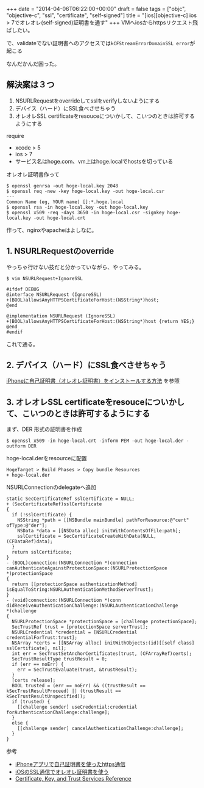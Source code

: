 +++
date = "2014-04-06T06:22:00+00:00"
draft = false
tags = ["objc", "objective-c", "ssl", "certificate", "self-signed"]
title = "[ios][objective-c] ios > 7でオレオレ(self-signed)証明書を通す"
+++
VMへiosからhttpsリクエスト飛ばしたい。

で、validateでない証明書へのアクセスでは`kCFStreamErrorDomainSSL error`が起こる

なんだかんだ困った。


## 解決案は３つ

1. NSURLRequestをoverrideしてsslをverifyしないようにする
1. デバイス（ハード）にSSL食べさせちゃう
1. オレオレSSL certificateをresouceについかして、こいつのときは許可するようにする

require

* xcode > 5
* ios > 7
* サービス名はhoge.com、vm上はhoge.localでhostsを切っている
 
オレオレ証明書作って

    $ openssl genrsa -out hoge-local.key 2048
    $ openssl req -new -key hoge-local.key -out hoge-local.csr
    ---
    Common Name (eg, YOUR name) []:*.hoge.local
    $ openssl rsa -in hoge-local.key -out hoge-local.key
    $ openssl x509 -req -days 3650 -in hoge-local.csr -signkey hoge-local.key -out hoge-local.crt

作って、nginxやapacheはよしなに。


## 1. NSURLRequestのoverride

やっちゃ行けない技だと分かっていながら、やってみる。

    $ vim NSURLRequest+IgnoreSSL

    #ifdef DEBUG
    @interface NSURLRequest (IgnoreSSL)
    +(BOOL)allowsAnyHTTPSCertificateForHost:(NSString*)host;
    @end

    @implementation NSURLRequest (IgnoreSSL)
    +(BOOL)allowsAnyHTTPSCertificateForHost:(NSString*)host {return YES;}
    @end
    #endif

これで通る。


## 2. デバイス（ハード）にSSL食べさせちゃう

[iPhoneに自己証明書（オレオレ証明書）をインストールする方法](http://nanapi.jp/108213/) を参照


## 3. オレオレSSL certificateをresouceについかして、こいつのときは許可するようにする

まず、DER 形式の証明書を作成

    $ openssl x509 -in hoge-local.crt -inform PEM -out hoge-local.der -outform DER

hoge-local.derをresourceに配置

    HogeTarget > Build Phases > Copy bundle Resources
    + hoge-local.der


NSURLConnectionのdelegateへ追加

    static SecCertificateRef sslCertificate = NULL;
    + (SecCertificateRef)sslCertificate
    {
      if (!sslCertificate) {
        NSString *path = [[NSBundle mainBundle] pathForResource:@"cert" ofType:@"der"];
        NSData *data = [[NSData alloc] initWithContentsOfFile:path];
        sslCertificate = SecCertificateCreateWithData(NULL, (CFDataRef)data);
      }
      return sslCertificate;
    }
    - (BOOL)connection:(NSURLConnection *)connection canAuthenticateAgainstProtectionSpace:(NSURLProtectionSpace *)protectionSpace
    {
      return [[protectionSpace authenticationMethod] isEqualToString:NSURLAuthenticationMethodServerTrust];
    }
    - (void)connection:(NSURLConnection *)conn didReceiveAuthenticationChallenge:(NSURLAuthenticationChallenge *)challenge
    {
      NSURLProtectionSpace *protectionSpace = [challenge protectionSpace];
      SecTrustRef trust = [protectionSpace serverTrust];
      NSURLCredential *credential = [NSURLCredential credentialForTrust:trust];
      NSArray *certs = [[NSArray alloc] initWithObjects:(id)[[self class] sslCertificate], nil];
      int err = SecTrustSetAnchorCertificates(trust, (CFArrayRef)certs);
      SecTrustResultType trustResult = 0;
      if (err == noErr) {
        err = SecTrustEvaluate(trust, &trustResult);
      }
      [certs release];
      BOOL trusted = (err == noErr) && ((trustResult == kSecTrustResultProceed) || (trustResult == kSecTrustResultUnspecified));
      if (trusted) {
        [[challenge sender] useCredential:credential forAuthenticationChallenge:challenge];
      }
      else {
        [[challenge sender] cancelAuthenticationChallenge:challenge];
      }
    }

    

参考 

* [iPhoneアプリで自己証明書を使ったhttps通信](http://e-mac.caadr.org/memo/self-signed-certificate.html)
* [iOSのSSL通信でオレオレ証明書を使う](http://www.j7lg.com/archives/184)
* [Certificate, Key, and Trust Services Reference](https://developer.apple.com/library/mac/documentation/security/Reference/certifkeytrustservices/Reference/reference.html)